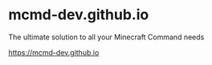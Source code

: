 # mcmd-dev.github.io
The ultimate solution to all your Minecraft Command needs

https://mcmd-dev.github.io

